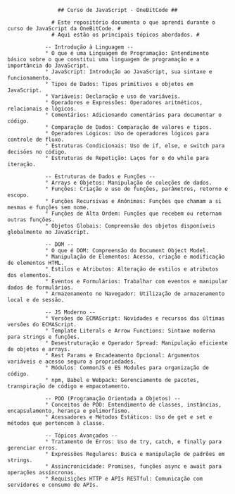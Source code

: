                     ## Curso de JavaScript - OneBitCode ##

                  # Este repositório documenta o que aprendi durante o curso de JavaScript da OneBitCode. #
                  # Aqui estão os principais tópicos abordados. #

                -- Introdução à Linguagem --
                ° O que é uma Linguagem de Programação: Entendimento básico sobre o que constitui uma linguagem de programação e a importância do JavaScript.
                ° JavaScript: Introdução ao JavaScript, sua sintaxe e funcionamento.
                ° Tipos de Dados: Tipos primitivos e objetos em JavaScript.
                ° Variáveis: Declaração e uso de variáveis.
                ° Operadores e Expressões: Operadores aritméticos, relacionais e lógicos.
                ° Comentários: Adicionando comentários para documentar o código.
                ° Comparação de Dados: Comparação de valores e tipos.
                ° Operadores Lógicos: Uso de operadores lógicos para controle de fluxo.
                ° Estruturas Condicionais: Uso de if, else, e switch para decisões no código.
                ° Estruturas de Repetição: Laços for e do while para iteração.
                
                -- Estruturas de Dados e Funções --
                ° Arrays e Objetos: Manipulação de coleções de dados.
                ° Funções: Criação e uso de funções, parâmetros, retorno e escopo.
                ° Funções Recursivas e Anônimas: Funções que chamam a si mesmas e funções sem nome.
                ° Funções de Alta Ordem: Funções que recebem ou retornam outras funções.
                ° Objetos Globais: Compreensão dos objetos disponíveis globalmente no JavaScript.
                
                -- DOM --
                ° O que é DOM: Compreensão do Document Object Model.
                ° Manipulação de Elementos: Acesso, criação e modificação de elementos HTML.
                ° Estilos e Atributos: Alteração de estilos e atributos dos elementos.
                ° Eventos e Formulários: Trabalhar com eventos e manipular dados de formulários.
                ° Armazenamento no Navegador: Utilização de armazenamento local e de sessão.
                
                -- JS Moderno --
                ° Versões do ECMAScript: Novidades e recursos das últimas versões do ECMAScript.
                ° Template Literals e Arrow Functions: Sintaxe moderna para strings e funções.
                ° Desestruturação e Operador Spread: Manipulação eficiente de objetos e arrays.
                ° Rest Params e Encadeamento Opcional: Argumentos variáveis e acesso seguro a propriedades.
                ° Módulos: CommonJS e ES Modules para organização de código.
                ° npm, Babel e Webpack: Gerenciamento de pacotes, transpiração de código e empacotamento.
                
                -- POO (Programação Orientada a Objetos) --
                ° Conceitos de POO: Entendimento de classes, instâncias, encapsulamento, herança e polimorfismo.
                ° Acessadores e Métodos Estáticos: Uso de get e set e métodos que pertencem à classe.
                
                -- Tópicos Avançados --
                ° Tratamento de Erros: Uso de try, catch, e finally para gerenciar erros.
                ° Expressões Regulares: Busca e manipulação de padrões em strings.
                ° Assincronicidade: Promises, funções async e await para operações assíncronas.
                ° Requisições HTTP e APIs RESTful: Comunicação com servidores e consumo de APIs.


                
